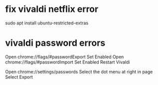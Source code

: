 


# fix vivaldi netflix error

sudo apt install ubuntu-restricted-extras

# vivaldi password errors

Open chrome://flags/#passwordExport
Set Enabled
Open chrome://flags/#passwordImport
Set Enabled
Restart Vivaldi

Open chrome://settings/passwords
Select the dot menu at right in page
Select Export




